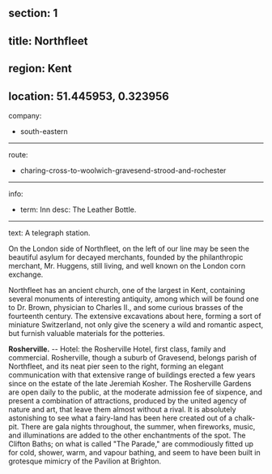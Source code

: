 section: 1
----
title: Northfleet
----
region: Kent
----
location: 51.445953, 0.323956
----
company:
- south-eastern
----
route:
- charing-cross-to-woolwich-gravesend-strood-and-rochester
----
info:
- term: Inn
  desc: The Leather Bottle.
----
text: A telegraph station.

On the London side of Northfleet, on the left of our line may be seen the beautiful asylum for decayed merchants, founded by the philanthropic merchant, Mr. Huggens, still living, and well known on the London corn exchange.

Northfleet has an ancient church, one of the largest in Kent, containing several monuments of interesting antiquity, among which will be found one to Dr. Brown, physician to Charles II., and some curious brasses of the fourteenth century. The extensive excavations about here, forming a sort of miniature Switzerland, not only give the scenery a wild and romantic aspect, but furnish valuable materials for the potteries.

**Rosherville.** -- Hotel: the Rosherville Hotel, first class, family and commercial. Rosherville, though a suburb of Gravesend, belongs parish of Northfleet, and its neat pier seen to the right, forming an elegant communication with that extensive range of buildings erected a few years since on the estate of the late Jeremiah Kosher. The Rosherville Gardens are open daily to the public, at the moderate admission fee of sixpence, and present a combination of attractions, produced by the united agency of nature and art, that leave them almost without a rival. It is absolutely astonishing to see what a fairy-land has been here created out of a chalk-pit. There are gala nights throughout, the summer, when fireworks, music, and illuminations are added to the other enchantments of the spot. The Clifton Baths; on what is called "The Parade," are commodiously fitted up for cold, shower, warm, and vapour bathing, and seem to have been built in grotesque mimicry of the Pavilion at Brighton.
